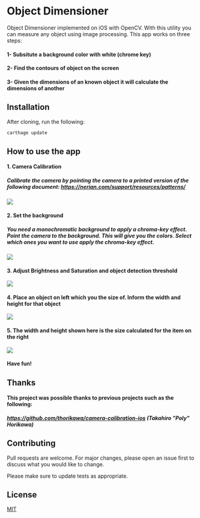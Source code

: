# Object Dimensioner
Object Dimensioner implemented on iOS with OpenCV.
With this utility you can measure any object using image processing.
This app works on three steps: 
#### 1- Subsitute a background color with white (chrome key)
#### 2- Find the contours of object on the screen
#### 3- Given the dimensions of an known object it will calculate the dimensions of another

## Installation

After cloning, run the following:
```bash
carthage update
````
## How to use the app
#### 1. Camera Calibration
##### Calibrate the camera by pointing the camera to a printed version of the following document: https://nerian.com/support/resources/patterns/
<kbd>
  <img src="CalibrateCamera.gif"/>
</kbd>

#### 2. Set the background 
##### You need a monochromatic background to apply a chroma-key effect. Point the camera to the background. This will give you the colors. Select which ones you want to use apply the chroma-key effect.
<kbd>
    <img src="GetColors.gif"/>
</kbd>

#### 3. Adjust Brightness and Saturation and object detection threshold
<kbd>
    <img src="ApplyChromaKey.gif"/>
</kbd>

#### 4. Place an object on left which you the size of. Inform the width and height for that object
<kbd>
    <img src="ObjectDimensioning.gif"/>
</kbd>


#### 5. The width and height shown here is the size calculated for the item on the right 
<kbd>
    <img src="FinalObjectSize.jpeg"/>
</kbd>




#### Have fun!


## Thanks

#### This project was possible thanks to previous projects such as the following:
##### https://github.com/thorikawa/camera-calibration-ios (Takahiro "Poly" Horikawa)

## Contributing
Pull requests are welcome. For major changes, please open an issue first to discuss what you would like to change.

Please make sure to update tests as appropriate.

## License
[MIT](https://choosealicense.com/licenses/mit/)

